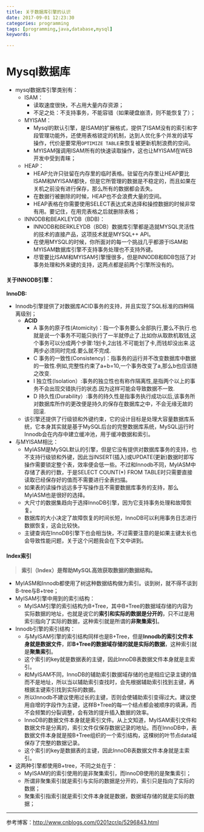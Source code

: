 ```yaml
---
title: 关于数据库引擎的认识
date: 2017-09-01 12:23:30
categories: programming
tags: [programming,java,database,mysql]
keywords: 

---
```

# Mysql数据库
- mysql数据库引擎类别有：
	- ISAM：
		- 读取速度很快，不占用大量内存资源；
		- 不足之处：不支持事务，不能容错（如果硬盘崩溃，则不能恢复了）；
	- MYISAM：
		- Mysql的默认引擎，是ISAM的扩展格式，提供了ISAM没有的索引和字段管理功能外，还使用表格锁定的机制，达到人优化多个并发的读写操作，代价是要常用`OPTIMIZE TABLE`来恢复被更新机制浪费的空间。
		- MYISAM强调用ISAM所有的快速读取操作，这也让MYISAM在WEB开发中受到青睐；
	- HEAP：<!--more-->
		- HEAP允许只驻留在内存里的临时表格。驻留在内存里让HEAP要比ISAM和MYISAM都快，但是它所管理的数据是不稳定的，而且如果在关机之前没有进行保存，那么所有的数据都会丢失。
		- 在数据行被删除的时候，HEAP也不会浪费大量的空间。
		- HEAP表格在你需要使用SELECT表达式来选择和操控数据的时候非常有用。要记住，在用完表格之后就删除表格；
	- INNODB和BEAKLEYDB（BDB)：
		- INNODB和BERKLEYDB（BDB）数据库引擎都是造就MYSQL灵活性的技术的直接产品，这项技术就是MYSQL++ API。
		- 在使用MYSQL的时候，你所面对的每一个挑战几乎都源于ISAM和MYISAM数据库引擎不支持事务处理也不支持外键。
		- 尽管要比ISAM和MYISAM引擎慢很多，但是INNODB和BDB包括了对事务处理和外来键的支持，这两点都是前两个引擎所没有的。

#### 关于INNODB引擎： ####
**InnoDB:**
- Innodb引擎提供了对数据库ACID事务的支持，并且实现了SQL标准的四种隔离级别；
	- **ACID**
		- A  事务的原子性(Atomicity)：指一个事务要么全部执行,要么不执行.也就是说一个事务不可能只执行了一半就停止了.比如你从取款机取钱,这个事务可以分成两个步骤:1划卡,2出钱.不可能划了卡,而钱却没出来.这两步必须同时完成.要么就不完成.
		- C 事务的一致性(Consistency)：指事务的运行并不改变数据库中数据的一致性.例如,完整性约束了a+b=10,一个事务改变了a,那么b也应该随之改变.
		- I 独立性(Isolation）:事务的独立性也有称作隔离性,是指两个以上的事务不会出现交错执行的状态.因为这样可能会导致数据不一致.
		- D 持久性(Durability）:事务的持久性是指事务执行成功以后,该事务所对数据库所作的更改便是持久的保存在数据库之中，不会无缘无故的回滚.
	- 该引擎还提供了行级锁和外键约束，它的设计目标是处理大容量数据库系统，它本身其实就是基于MySQL后台的完整数据库系统，MySQL运行时Innodb会在内存中建立缓冲池，用于缓冲数据和索引。
- 与MYISAM相比：
	- MyIASM是MySQL默认的引擎，但是它没有提供对数据库事务的支持，也不支持行级锁和外键，因此当INSERT(插入)或UPDATE(更新)数据时即写操作需要锁定整个表，效率便会低一些。不过和Innodb不同，MyIASM中存储了表的行数，于是SELECT COUNT(*) FROM TABLE时只需要直接读取已经保存好的值而不需要进行全表扫描。
	- 如果表的读操作远远多于写操作且不需要数据库事务的支持，那么MyIASM也是很好的选择。
	- 大尺寸的数据集趋向于选择InnoDB引擎，因为它支持事务处理和故障恢复。
	- 数据库的大小决定了故障恢复的时间长短，InnoDB可以利用事务日志进行数据恢复，这会比较快。
	- 主键查询在InnoDB引擎下也会相当快，不过需要注意的是如果主键太长也会导致性能问题，关于这个问题我会在下文中讲到。

#### Index索引 ####

> **索引（Index）是帮助MySQL高效获取数据的数据结构。**

- MyIASM和Innodb都使用了树这种数据结构做为索引。谈到树，就不得不谈到B-tree与B+tree；
- MyISAM引擎中用到的索引结构：
	- MyISAM引擎的索引结构为B+Tree，其中B+Tree的数据域存储的内容为实际数据的地址，也就是说它的**索引和实际的数据是分开的**，只不过是用索引指向了实际的数据，这种索引就是所谓的**非聚集索引**。
- Innodb引擎的索引结构：
	- 与MyISAM引擎的索引结构同样也是B+Tree，但是**Innodb的索引文件本身就是数据文件**，即**B+Tree的数据域存储的就是实际的数据**，这种索引就是**聚集索引**。
	- 这个索引的key就是数据表的主键，因此InnoDB表数据文件本身就是主索引。
	- 和MyISAM不同，InnoDB的辅助索引数据域存储的也是相应记录主键的值而不是地址，所以当以辅助索引查找时，会先根据辅助索引找到主键，再根据主键索引找到实际的数据。
	- 所以Innodb不建议使用过长的主键，否则会使辅助索引变得过大。建议使用自增的字段作为主键，这样B+Tree的每一个结点都会被顺序的填满，而不会频繁的分裂调整，会有效的提升插入数据的效率。
	- InnoDB的数据文件本身就是索引文件。从上文知道，MyISAM索引文件和数据文件是分离的，索引文件仅保存数据记录的地址。而在InnoDB中，表数据文件本身就是按B+Tree组织的一个索引结构，这棵树的叶节点data域保存了完整的数据记录。
	- 这个索引的key是数据表的主键，因此InnoDB表数据文件本身就是主索引。
- 这两种引擎都使用B+tree，不同之处在于：
	- MyISAM的的索引使用的是非聚集索引，而InnoDB使用的是聚集索引；
	- 所谓非聚集索引就是索引与实际的数据是分开的，索引只是指向了实际的数据；
	- 聚集索引指索引就是索引文件本身就是数据，数据域存储的就是实际的数据；

----------
参考博客：http://www.cnblogs.com/0201zcr/p/5296843.html